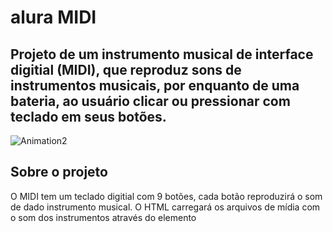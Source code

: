 # alura MIDI

## Projeto de um instrumento musical de interface digitial (MIDI), que reproduz sons de instrumentos musicais, por enquanto de uma bateria, ao usuário clicar ou pressionar com teclado em seus botões.

![Animation2](https://user-images.githubusercontent.com/97718074/173210520-ccdb9f9a-a046-4c44-92b9-8e0a5591700b.gif)

## Sobre o projeto
O MIDI tem um teclado digitial com 9 botões, cada botão reproduzirá o som de dado instrumento musical. O HTML carregará os arquivos de mídia com o som dos instrumentos através do elemento <audio>, e com o MIDI vamos controlar a reprodução destes arquivos de mídia através do clique em seus elementos <button>. Serão 9 sons diferentes.
